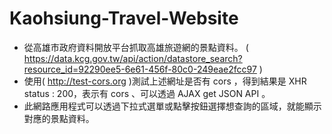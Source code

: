Kaohsiung-Travel-Website
====
* 從高雄市政府資料開放平台抓取高雄旅遊網的景點資料。
( https://data.kcg.gov.tw/api/action/datastore_search?resource_id=92290ee5-6e61-456f-80c0-249eae2fcc97 )
* 使用( http://test-cors.org )測試上述網址是否有 cors ，得到結果是 XHR status : 200，表示有 cors 、可以透過 AJAX get JSON API 。
* 此網路應用程式可以透過下拉式選單或點擊按鈕選擇想查詢的區域，就能顯示對應的景點資料。
